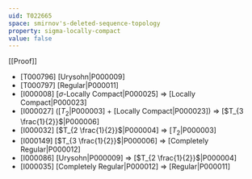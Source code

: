 ```yaml
---
uid: T022665
space: smirnov's-deleted-sequence-topology
property: sigma-locally-compact
value: false
---
```

[[Proof]]

* [T000796] [Urysohn|P000009]
* [T000797] [Regular|P000011]
* [I000008] [$\sigma$-Locally Compact|P000025] => [Locally Compact|P000023]
* [I000027] ([$T_2$|P000003] + [Locally Compact|P000023]) => [$T_{3 \frac{1}{2}}$|P000006]
* [I000032] [$T_{2 \frac{1}{2}}$|P000004] => [$T_2$|P000003]
* [I000149] [$T_{3 \frac{1}{2}}$|P000006] => [Completely Regular|P000012]
* [I000086] [Urysohn|P000009] => [$T_{2 \frac{1}{2}}$|P000004]
* [I000035] [Completely Regular|P000012] => [Regular|P000011]

